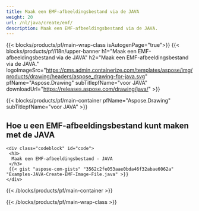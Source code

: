 ```yaml
---
title: Maak een EMF-afbeeldingsbestand via de JAVA
weight: 20
url: /nl/java/create/emf/
description: Maak een EMF-afbeeldingsbestand via de JAVA.
---
```


{{< blocks/products/pf/main-wrap-class isAutogenPage="true">}}
{{< blocks/products/pf/i18n/upper-banner h1="Maak een EMF-afbeeldingsbestand via de JAVA" h2="Maak een EMF-afbeeldingsbestand via de JAVA." logoImageSrc="https://cms.admin.containerize.com/templates/aspose/img/products/drawing/headers/aspose_drawing-for-java.svg" pfName="Aspose.Drawing" subTitlepfName="voor JAVA" downloadUrl="https://releases.aspose.com/drawing/java/" >}}

{{< blocks/products/pf/main-container pfName="Aspose.Drawing" subTitlepfName="voor JAVA" >}}

<h2>Hoe u een EMF-afbeeldingsbestand kunt maken met de JAVA</h2>

    <div class="codeblock" id="code">
     <h3>
      Maak een EMF-afbeeldingsbestand - JAVA
     </h3>
     {{< gist "aspose-com-gists" "3562c2fe053aae0bda46f32abae6062a" "Examples-JAVA-Create-EMF-Image-File.java" >}}
    </div>

{{< /blocks/products/pf/main-container >}}


{{< /blocks/products/pf/main-wrap-class >}}
